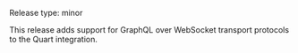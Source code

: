 Release type: minor

This release adds support for GraphQL over WebSocket transport protocols to the Quart integration.
